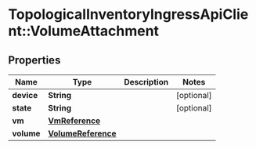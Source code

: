 # TopologicalInventoryIngressApiClient::VolumeAttachment

## Properties
Name | Type | Description | Notes
------------ | ------------- | ------------- | -------------
**device** | **String** |  | [optional] 
**state** | **String** |  | [optional] 
**vm** | [**VmReference**](VmReference.md) |  | 
**volume** | [**VolumeReference**](VolumeReference.md) |  | 


